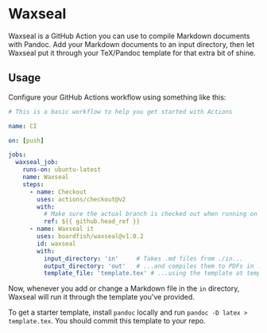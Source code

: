 # Waxseal

Waxseal is a GitHub Action you can use to compile Markdown documents with
Pandoc. Add your Markdown documents to an input directory, then let Waxseal put
it through your TeX/Pandoc template for that extra bit of shine.

## Usage

Configure your GitHub Actions workflow using something like this:

```yaml
# This is a basic workflow to help you get started with Actions

name: CI

on: [push]

jobs:
  waxseal_job:
    runs-on: ubuntu-latest
    name: Waxseal
    steps:
      - name: Checkout
        uses: actions/checkout@v2
        with:
          # Make sure the actual branch is checked out when running on pull requests
          ref: ${{ github.head_ref }}
      - name: Waxseal it
        uses: boardfish/waxseal@v1.0.2
        id: waxseal
        with:
          input_directory: 'in'     # Takes .md files from ./in...
          output_directory: 'out'   # ...and compiles them to PDFs in ./out...
          template_file: 'template.tex' # ...using the template at template.tex.
```

Now, whenever you add or change a Markdown file in the `in` directory, Waxseal
will run it through the template you've provided.

To get a starter template, install `pandoc` locally and run `pandoc -D latex >
template.tex`. You should commit this template to your repo.
